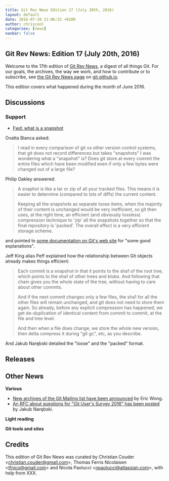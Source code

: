 ```yaml
---
title: Git Rev News Edition 17 (July 20th, 2016)
layout: default
date: 2016-07-20 21:06:51 +0100
author: chriscool
categories: [news]
navbar: false
---
```


## Git Rev News: Edition 17 (July 20th, 2016)

Welcome to the 17th edition of [Git Rev News](http://git.github.io/rev_news/rev_news.html),
a digest of all things Git. For our goals, the archives, the way we work, and how to contribute or to
subscribe, see [the Git Rev News page](http://git.github.io/rev_news/rev_news.html) on [git.github.io](http://git.github.io).

This edition covers what happened during the month of June 2016.

## Discussions

<!---
### General
-->

<!---
### Reviews
-->

### Support

* [Fwd: what is a snapshot](http://thread.gmane.org/gmane.comp.version-control.git/297701/)

Ovatta Bianca asked:

> I read in every comparison of git vs other version control systems,
> that git does not record differences but takes "snapshots"
> I was wondering what a "snapshot" is? Does git store at every commit
> the entire files which have been modified even if only a few bytes
> were changed out of a large file?

Philip Oakley answered:

> A snaphot is like a tar or zip of all your tracked files. This means it is
> easier to determine (compared to lots of diffs) the current content.
>
> Keeping all the snapshots as separate loose items, when the majority of
> their content is unchanged would be very inefficient, so git then uses, at
> the right time, an efficient (and obviously lossless) compression technique
> to 'zip' all the snapshots together so that the final repository is
> 'packed'. The overall effect is a very efficient storage scheme.

and pointed to [some documentation on Git's web site](https://git-scm.com/book/en/v2/Git-Internals-Plumbing-and-Porcelain)
for "some good explanations".

Jeff King alias Peff explained how the relationship between Git
objects already makes things efficient:

> Each commit is a snapshot in that it points to the sha1 of the root
> tree, which points to the sha1 of other trees and blobs. And following
> that chain gives you the whole state of the tree, without having to care
> about other commits.
>
> And if the next commit changes only a few files, the sha1 for all the
> other files will remain unchanged, and git does not need to store them
> again. So already, before any explicit compression has happened, we get
> de-duplication of identical content from commit to commit, at the file
> and tree level.
>
> And then when a file does change, we store the whole new version, then
> delta compress it during "git gc", etc, as you describe.

And Jakub Narębski detailed the "loose" and the "packed" format.

## Releases


## Other News

__Various__

* [New archives of the Git Mailing list have been announced](http://thread.gmane.org/gmane.comp.version-control.git/299195/) by Eric Wong.
* [An RFC about questions for "Git User's Survey 2016" has been posted](http://thread.gmane.org/gmane.comp.version-control.git/299032/) by Jakub Narębski.

__Light reading__


__Git tools and sites__


## Credits

This edition of Git Rev News was curated by Christian Couder &lt;<christian.couder@gmail.com>&gt;,
Thomas Ferris Nicolaisen &lt;<tfnico@gmail.com>&gt; and Nicola Paolucci &lt;<npaolucci@atlassian.com>&gt;,
with help from XXX.
